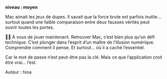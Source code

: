 **niveau : moyen** 

Mac aimait les jeux de dupes. Il savait que la force brute est parfois inutile… surtout quand une faible comparaison entre deux fausses vérités peut ouvrir toutes les portes.

🕵️‍♂️ À vous de jouer maintenant. Retrouver Mac, c’est bien plus qu’un défi technique. C’est plonger dans l’esprit d’un maître de l’illusion numérique. Comprendre comment il pense. Et surtout… où il a caché l’essentiel.

Car le mot de passe n’est peut-être pas la clé.
Mais ce que l’application croit être vrai… l’est.


Auteur : hioa
